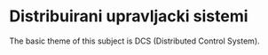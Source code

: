 # Distribuirani upravljacki sistemi
The basic theme of this subject is DCS (Distributed Control System).
